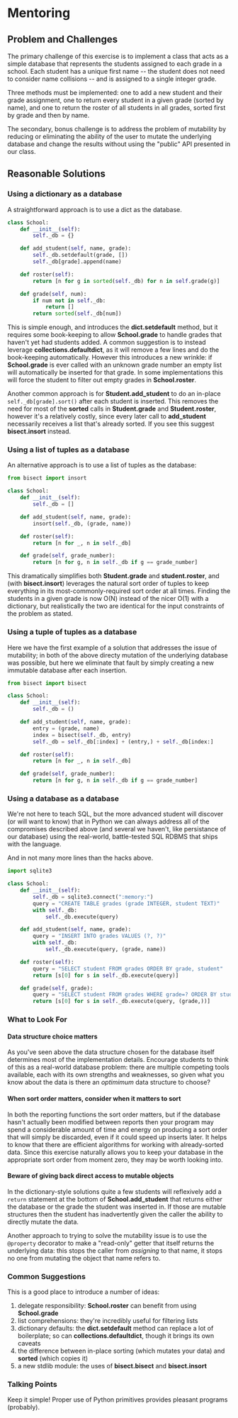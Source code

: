# Mentoring

## Problem and Challenges

The primary challenge of this exercise is to implement a class that acts as a 
simple database that represents the students assigned to each grade in a 
school. Each student has a unique first name -- the student does not need to 
consider name collisions -- and is assigned to a single integer grade.

Three methods must be implemented: one to add a new student and their grade
assignment, one to return every student in a given grade (sorted by name), and
one to return the roster of all students in all grades, sorted first by grade
and then by name.

The secondary, bonus challenge is to address the problem of mutability by 
reducing or eliminating the ability of the user to mutate the underlying
database and change the results without using the "public" API presented in
our class.

## Reasonable Solutions

### Using a dictionary as a database

A straightforward approach is to use a dict as the database.

```python
class School:
    def __init__(self):
        self._db = {}

    def add_student(self, name, grade):
        self._db.setdefault(grade, [])
        self._db[grade].append(name)

    def roster(self):
        return [n for g in sorted(self._db) for n in self.grade(g)]

    def grade(self, num):
        if num not in self._db:
            return []
        return sorted(self._db[num])
```

This is simple enough, and introduces the **dict.setdefault** method, but it
requires some book-keeping to allow **School.grade** to handle grades that 
haven't yet had students added. A common suggestion is to instead leverage 
**collections.defaultdict**, as it will remove a few lines and do the 
book-keeping automatically. However this introduces a new wrinkle: if 
**School.grade** is ever called with an unknown grade number an empty list 
will automatically be inserted for that grade. In some implementations this
will force the student to filter out empty grades in **School.roster**.

Another common approach is for **Student.add_student** to do an in-place 
`self._db[grade].sort()` after each student is inserted. This removes
the need for most of the **sorted** calls in **Student.grade** and 
**Student.roster**, however it's a relatively costly, since every later call
to **add_student** necessarily receives a list that's already sorted. If you 
see this suggest **bisect.insort** instead.

### Using a list of tuples as a database

An alternative approach is to use a list of tuples as the database:

```python
from bisect import insort

class School:
    def __init__(self):
        self._db = []

    def add_student(self, name, grade):
        insort(self._db, (grade, name))

    def roster(self):
        return [n for _, n in self._db]

    def grade(self, grade_number):
        return [n for g, n in self._db if g == grade_number]
```

This dramatically simplifies both **Student.grade** and **student.roster**, 
and (with **bisect.insort**) leverages the natural sort order of tuples to
keep everything in its most-commonly-required sort order at all times. Finding
the students in a given grade is now O(N) instead of the nicer O(1) with a 
dictionary, but realistically the two are identical for the input constraints
of the problem as stated.

### Using a tuple of tuples as a database

Here we have the first example of a solution that addresses the issue of 
mutability; in both of the above directy mutation of the underlying database
was possible, but here we eliminate that fault by simply creating a new
immutable database after each insertion.

```python
from bisect import bisect

class School:
    def __init__(self):
        self._db = ()

    def add_student(self, name, grade):
        entry = (grade, name)
        index = bisect(self._db, entry)
        self._db = self._db[:index] + (entry,) + self._db[index:]

    def roster(self):
        return [n for _, n in self._db]

    def grade(self, grade_number):
        return [n for g, n in self._db if g == grade_number]
```

### Using a database as a database

We're not here to teach SQL, but the more advanced student will discover (or 
will want to know) that in Python we can always address all of the compromises 
described above (and several we haven't, like persistance of our database) 
using the real-world, battle-tested SQL RDBMS that ships with the language.

And in not many more lines than the hacks above.

```python
import sqlite3

class School:
    def __init__(self):
        self._db = sqlite3.connect(":memory:")
        query = "CREATE TABLE grades (grade INTEGER, student TEXT)"
        with self._db:
            self._db.execute(query)

    def add_student(self, name, grade):
        query = "INSERT INTO grades VALUES (?, ?)"
        with self._db:
            self._db.execute(query, (grade, name))

    def roster(self):
        query = "SELECT student FROM grades ORDER BY grade, student"
        return [s[0] for s in self._db.execute(query)]

    def grade(self, grade):
        query = "SELECT student FROM grades WHERE grade=? ORDER BY student"
        return [s[0] for s in self._db.execute(query, (grade,))]
```

### What to Look For

#### Data structure choice matters

As you've seen above the data structure chosen for the database itself 
determines most of the implementation details. Encourage students to think
of this as a real-world database problem: there are multiple competing tools
available, each with its own strengths and weaknesses, so given what you know
about the data is there an _optimimum_ data structure to choose?

#### When sort order matters, consider when it matters to sort

In both the reporting functions the sort order matters, but if the database
hasn't actually been modified between reports then your program may spend
a considerable amount of time and energy on producing a sort order that will
simply be discarded, even if it could speed up inserts later. It helps to 
know that there are efficient algorithms for working with already-sorted data.
Since this exercise naturally allows you to keep your database in the 
appropriate sort order from moment zero, they may be worth looking into.

#### Beware of giving back direct access to mutable objects

In the dictionary-style solutions quite a few students will reflexively add 
a `return` statement at the bottom of **School.add_student** that returns 
either the database or the grade the student was inserted in. If those are
mutable structures then the student has inadvertently given the caller the
ability to directly mutate the data.

Another approach to trying to solve the mutability issue is to use the
`@property` decorator to make a "read-only" getter that itself returns 
the underlying data: this stops the caller from _assigning_ to that name,
it stops no one from mutating the object that name refers to.

### Common Suggestions

This is a good place to introduce a number of ideas:

1. delegate responsibility: **School.roster** can benefit from using 
**School.grade**
2. list comprehensions: they're incredibly useful for filtering lists
3. dictionary defaults: the **dict.setdefault** method can replace a lot
of boilerplate; so can **collections.defaultdict**, though it brings its own
caveats
4. the difference between in-place sorting (which mutates your data) and 
**sorted** (which copies it)
5. a new stdlib module: the uses of **bisect.bisect** and **bisect.insort**

### Talking Points

Keep it simple! Proper use of Python primitives provides pleasant programs 
(probably).


